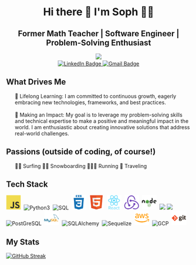 <h1 align="center">Hi there 👋 I'm Soph 🪩💖</h1>

<h2 align="center">Former Math Teacher | Software Engineer | Problem-Solving Enthusiast</h2>
<!-- <img src="https://komarev.com/ghpvc/?username=sophie97yang&style=flat-square&color=blue" alt=""/> -->

<div id="header" align="center">
  <img src="https://media2.giphy.com/media/4GaHBQh3f4jBEpbQvP/giphy.gif?cid=ecf05e478i28x2z7eaph2b1to8yek85j266ousdq7kdk89bc&ep=v1_gifs_search&rid=giphy.gif&ct=g" width="200"/>
</div>

<div id="badges" align='center'>
  <a href="https://www.linkedin.com/in/sophie-yang-bb9758156">
    <img src="https://img.shields.io/badge/LinkedIn-blue?style=for-the-badge&logo=linkedin&logoColor=white" alt="LinkedIn Badge"/>
  </a>
 
 <a href="mailto: sophi97yang@gmail.com">
 <img src="https://img.shields.io/badge/Gmail-D14836?style=for-the-badge&logo=gmail&logoColor=white" alt="Gmail Badge"/>
 </a>
</div>

<h2>What Drives Me</h2>
<ul>
🌟 Lifelong Learning:  I am committed to continuous growth, eagerly embracing new technologies, frameworks, and best practices.
<br>
 <br>
🚀 Making an Impact: My goal is to leverage my problem-solving skills and technical expertise to make a positive and meaningful impact in the world. I am enthusiastic about creating innovative solutions that address real-world challenges.
</ul>

<h2>Passions (outside of coding, of course!)</h2>
<ul>
 🏄🏽 Surfing
 🏂🏽 Snowboarding
 🏃🏼‍♀️ Running
 🧳 Traveling
</ul>

<h2>Tech Stack</h2>
<div>
  <img src="https://github.com/devicons/devicon/blob/master/icons/javascript/javascript-original.svg" title="JavaScript" alt="JavaScript" width="40" height="40"/>&nbsp;
  <img src="https://cdn.jsdelivr.net/gh/devicons/devicon@latest/icons/python/python-original-wordmark.svg"title="Python3" alt="Python3" width="40" height="40"/>&nbsp;  
  <img src="https://cdn.jsdelivr.net/gh/devicons/devicon@latest/icons/azuresqldatabase/azuresqldatabase-original.svg"title="SQL" alt="SQL" width="40" height="40"/>&nbsp; 
    <img src="https://github.com/devicons/devicon/blob/master/icons/css3/css3-plain-wordmark.svg"  title="CSS3" alt="CSS" width="40" height="40"/>&nbsp;
  <img src="https://github.com/devicons/devicon/blob/master/icons/html5/html5-original.svg" title="HTML5" alt="HTML" width="40" height="40"/>&nbsp;
<img src="https://github.com/devicons/devicon/blob/master/icons/react/react-original-wordmark.svg" title="React" alt="React" width="40" height="40"/>&nbsp;
  <img src="https://github.com/devicons/devicon/blob/master/icons/redux/redux-original.svg" title="Redux" alt="Redux " width="40" height="40"/>&nbsp;
  <img src="https://github.com/devicons/devicon/blob/master/icons/nodejs/nodejs-original-wordmark.svg" title="NodeJS" alt="NodeJS" width="40" height="40"/>&nbsp;
<img src="https://cdn.jsdelivr.net/gh/devicons/devicon/icons/express/express-original-wordmark.svg" height="50"/>
<img src="https://cdn.jsdelivr.net/gh/devicons/devicon/icons/flask/flask-original-wordmark.svg" height="50"/>
<img src="https://cdn.jsdelivr.net/gh/devicons/devicon/icons/docker/docker-plain-wordmark.svg" height="40"/
  <img src="https://cdn.jsdelivr.net/gh/devicons/devicon@latest/icons/postgresql/postgresql-original.svg" title="PostGreSQL" alt="PostGreSQL" width="40" height="40"/>&nbsp;
   <img src="https://github.com/devicons/devicon/blob/master/icons/mysql/mysql-original-wordmark.svg" title="MySQL"  alt="MySQL" width="40" height="40"/>&nbsp;
  <img src="https://cdn.jsdelivr.net/gh/devicons/devicon@latest/icons/sqlalchemy/sqlalchemy-original-wordmark.svg" title="SQLAlchemy"  alt="SQLAlchemy" width="40" height="40"/>&nbsp;  
  <img src="https://cdn.jsdelivr.net/gh/devicons/devicon@latest/icons/sequelize/sequelize-original-wordmark.svg" title="Sequelize"  alt="Sequelize" width="40" height="40"/>&nbsp;         
  <img src="https://github.com/devicons/devicon/blob/master/icons/amazonwebservices/amazonwebservices-plain-wordmark.svg" title="AWS" alt="AWS" width="40" height="40"/>&nbsp;
  <img src="https://cdn.jsdelivr.net/gh/devicons/devicon@latest/icons/googlecloud/googlecloud-original.svg"itle="GCP" alt="GCP" width="40" height="40"/>&nbsp;        
  <img src="https://github.com/devicons/devicon/blob/master/icons/git/git-original-wordmark.svg" title="Git" **alt="Git" width="40" height="40"/>
</div>

<h2>My Stats</h2>
<div>
<a href="https://git.io/streak-stats"><img src="https://github-readme-streak-stats.herokuapp.com?user=sophie97yang&theme=dark&hide_border=true&exclude_days=Sun%2CSat&card_width=600" alt="GitHub Streak" /></a>

</div>

<!--
**sophie97yang/sophie97yang** is a ✨ _special_ ✨ repository because its `README.md` (this file) appears on your GitHub profile.

Here are some ideas to get you started:

- 🔭 I’m currently working on ...
- 🌱 I’m currently learning ...
- 👯 I’m looking to collaborate on ...
- 🤔 I’m looking for help with ...
- 💬 Ask me about ...
- 📫 How to reach me: ...
- 😄 Pronouns: ...
- ⚡ Fun fact: ...
-->
